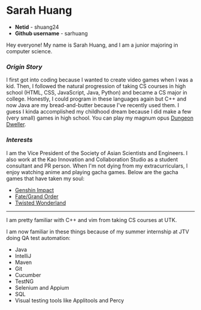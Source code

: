 # Sarah Huang
* **Netid** - shuang24
* **Github username** - sarhuang


Hey everyone! My name is Sarah Huang, and I am a junior majoring in computer science. 

### _Origin Story_
I first got into coding because I wanted to create video games when I was a kid. 
Then, I followed the natural progression of taking CS courses in high school (HTML, CSS, JavaScript, Java, Python) and became a CS major in college. 
Honestly, I could program in these languages again but C++ and now Java are my bread-and-butter because I've recently used them.
I guess I kinda accomplished my childhood dream because I did make a few (very small) games in high school.
You can play my magnum opus [Dungeon Dweller](https://www.greenfoot.org/scenarios/28303).

### _Interests_
I am the Vice President of the Society of Asian Scientists and Engineers.
I also work at the Kao Innovation and Collaboration Studio as a student consultant and PR person.
When I'm not dying from my extracurriculars, I enjoy watching anime and playing gacha games.
Below are the gacha games that have taken my soul:
* [Genshin Impact](https://genshin.hoyoverse.com/en/)
* [Fate/Grand Order](https://fate-go.us/)
* [Twisted Wonderland](https://disneytwistedwonderland.com/)

- - -

I am pretty familiar with C++ and vim from taking CS courses at UTK.

I am now familiar in these things because of my summer internship at JTV doing QA test automation:
* Java
* IntelliJ
* Maven
* Git
* Cucumber
* TestNG
* Selenium and Appium
* SQL
* Visual testing tools like Applitools and Percy


